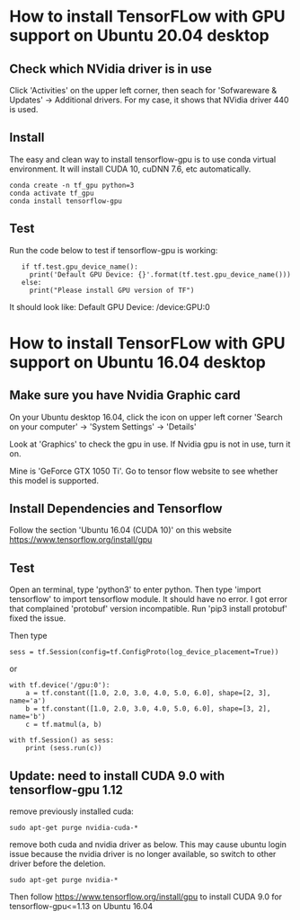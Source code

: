 How to install TensorFLow with GPU support on Ubuntu 20.04 desktop
====
## Check which NVidia driver is in use
Click 'Activities' on the upper left corner, then seach for 'Sofwareware & Updates' -> Additional drivers. For my case, it shows that NVidia driver 440 is used.

## Install
The easy and clean way to install tensorflow-gpu is to use conda virtual environment. It will install CUDA 10, cuDNN 7.6, etc automatically.

```
conda create -n tf_gpu python=3
conda activate tf_gpu
conda install tensorflow-gpu
```

## Test
Run the code below to test if tensorflow-gpu is working:
```import tensorflow as tf
   if tf.test.gpu_device_name(): 
     print('Default GPU Device: {}'.format(tf.test.gpu_device_name()))
   else:
     print("Please install GPU version of TF")
```
It should look like: Default GPU Device: /device:GPU:0



How to install TensorFLow with GPU support on Ubuntu 16.04 desktop
====
## Make sure you have Nvidia Graphic card 

On your Ubuntu desktop 16.04, click the icon on upper left corner 'Search on your computer' -> 'System Settings' -> 'Details'

Look at 'Graphics' to check the gpu in use. If Nvidia gpu is not in use, turn it on. 

Mine is 'GeForce GTX 1050 Ti'. 
Go to tensor flow website to see whether this model is supported.

## Install Dependencies and Tensorflow
Follow the section 'Ubuntu 16.04 (CUDA 10)' on this website 
https://www.tensorflow.org/install/gpu

## Test
Open an terminal, type 'python3' to enter python. 
Then type 'import tensorflow' to import tensorflow module. It should have no error. I got error that complained 'protobuf' version incompatible. Run 'pip3 install protobuf' fixed the issue.

Then type

`sess = tf.Session(config=tf.ConfigProto(log_device_placement=True))`

or 

```import tensorflow as tf
with tf.device('/gpu:0'):
    a = tf.constant([1.0, 2.0, 3.0, 4.0, 5.0, 6.0], shape=[2, 3], name='a')
    b = tf.constant([1.0, 2.0, 3.0, 4.0, 5.0, 6.0], shape=[3, 2], name='b')
    c = tf.matmul(a, b)

with tf.Session() as sess:
    print (sess.run(c))
```

## Update: need to install CUDA 9.0 with tensorflow-gpu 1.12
remove previously installed cuda:
```
sudo apt-get purge nvidia-cuda-*
```
remove both cuda and nvidia driver as below. This may cause ubuntu login issue because the nvidia driver is no longer available, so switch to other driver before the deletion.
```
sudo apt-get purge nvidia-*
```
Then follow https://www.tensorflow.org/install/gpu to install CUDA 9.0 for tensorflow-gpu<=1.13 on Ubuntu 16.04
